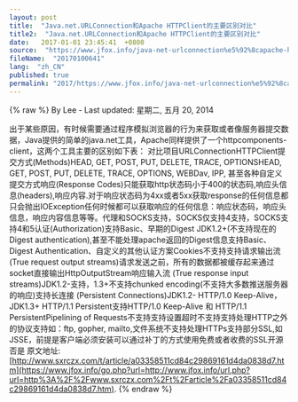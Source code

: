 ```yaml
---
layout: post
title:  "Java.net.URLConnection和Apache HTTPClient的主要区别对比"
title2:  "Java.net.URLConnection和Apache HTTPClient的主要区别对比"
date:   2017-01-01 23:45:41  +0800
source:  "https://www.jfox.info/java-net-urlconnection%e5%92%8capache-httpclient%e7%9a%84%e4%b8%bb%e8%a6%81%e5%8c%ba%e5%88%ab%e5%af%b9%e6%af%94.html"
fileName:  "20170100641"
lang:  "zh_CN"
published: true
permalink: "2017/https://www.jfox.info/java-net-urlconnection%e5%92%8capache-httpclient%e7%9a%84%e4%b8%bb%e8%a6%81%e5%8c%ba%e5%88%ab%e5%af%b9%e6%af%94.html"
---
```

{% raw %}
By Lee - Last updated: 星期二, 五月 20, 2014

出于某些原因，有时候需要通过程序模拟浏览器的行为来获取或者像服务器提交数据，Java提供的简单的java.net工具，Apache同样提供了一个httpcomponents-client，这两个工具主要的区别如下表：
对比项目URLConnectionHTTPClient提交方式(Methods)HEAD, GET, POST, PUT, DELETE, TRACE, OPTIONSHEAD, GET, POST, PUT, DELETE, TRACE, OPTIONS, WEBDav, IPP, 甚至各种自定义提交方式响应(Response Codes)只能获取http状态码小于400的状态码,响应头信息(headers),响应内容.对于响应状态码为4xx或者5xx获取response的任何信息都只会抛出IOException任何时候都可以获取响应的任何信息：响应状态码，响应头信息，响应内容信息等等。代理和SOCKS支持，SOCKS仅支持4支持，SOCKS支持4和5认证(Authorization)支持Basic、早期的Digest JDK1.2+(不支持现在的Digest authentication),甚至不能处理apache返回的Digest信息支持Basic、Digest Authentication、自定义的其他认证方案Cookies不支持支持请求输出流
(True request output streams)请求发送之前，所有的数据都被缓存起来通过socket直接输出HttpOutputStream响应输入流
(True response input streams)JDK1.2-支持，1.3+不支持chunked encoding(不支持大多数推送服务器的响应)支持长连接
(Persistent Connections)JDK1.2- HTTP/1.0 Keep-Alive，JDK1.3+  HTTP/1.1 Persistent支持HTTP/1.0 Keep-Alive 和 HTTP/1.1 PersistentPipelining of Requests不支持支持设置超时不支持支持处理HTTP之外的协议支持如：ftp, gopher, mailto,文件系统不支持处理HTTPs支持部分SSL,如JSSE，前提是客户端必须安装可以通过补丁的方式使用免费或者收费的SSL开源否是
原文地址:[http://www.sxrczx.com/t/article/a03358511cd84c29869161d4da0838d7.htm](https://www.jfox.info/go.php?url=http://www.jfox.info/url.php?url=http%3A%2F%2Fwww.sxrczx.com%2Ft%2Farticle%2Fa03358511cd84c29869161d4da0838d7.htm).
{% endraw %}